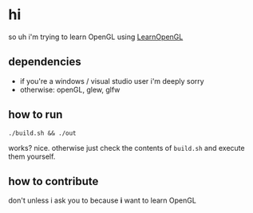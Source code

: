 # hi
so uh i'm trying to learn OpenGL using [LearnOpenGL](https://learnopengl.com/)

## dependencies
* if you're a windows / visual studio user i'm deeply sorry
* otherwise: openGL, glew, glfw

## how to run
`./build.sh && ./out`

works? nice. otherwise just check the contents of `build.sh` and execute them yourself. 

## how to contribute
don't unless i ask you to because **i** want to learn OpenGL

